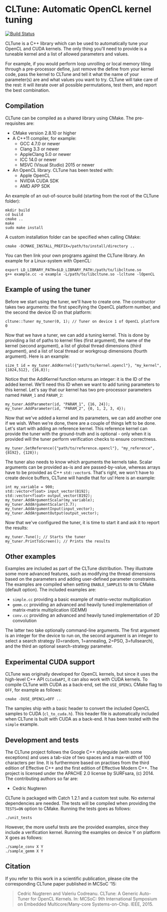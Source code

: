 
CLTune: Automatic OpenCL kernel tuning
================

[![Build Status](https://travis-ci.org/CNugteren/CLTune.svg?branch=master)](https://travis-ci.org/CNugteren/CLTune)

CLTune is a C++ library which can be used to automatically tune your OpenCL and CUDA kernels. The only thing you'll need to provide is a tuneable kernel and a list of allowed parameters and values.

For example, if you would perform loop unrolling or local memory tiling through a pre-processor define, just remove the define from your kernel code, pass the kernel to CLTune and tell it what the name of your parameter(s) are and what values you want to try. CLTune will take care of the rest: it will iterate over all possible permutations, test them, and report the best combination.


Compilation
-------------

CLTune can be compiled as a shared library using CMake. The pre-requisites are:

* CMake version 2.8.10 or higher
* A C++11 compiler, for example:
  - GCC 4.7.0 or newer
  - Clang 3.3 or newer
  - AppleClang 5.0 or newer
  - ICC 14.0 or newer
  - MSVC (Visual Studio) 2015 or newer
* An OpenCL library. CLTune has been tested with:
  - Apple OpenCL
  - NVIDIA CUDA SDK
  - AMD APP SDK

An example of an out-of-source build (starting from the root of the CLTune folder):

    mkdir build
    cd build
    cmake ..
    make
    sudo make install

A custom installation folder can be specified when calling CMake:

    cmake -DCMAKE_INSTALL_PREFIX=/path/to/install/directory ..

You can then link your own programs against the CLTune library. An example for a Linux-system with OpenCL:

    export LD_LIBRARY_PATH=$LD_LIBRARY_PATH:/path/to/libcltune.so
    g++ example.cc -o example -L/path/to/libcltune.so -lcltune -lOpenCL


Example of using the tuner
-------------

Before we start using the tuner, we'll have to create one. The constructor takes two arguments: the first specifying the OpenCL platform number, and the second the device ID on that platform:

    cltune::Tuner my_tuner(0, 1); // Tuner on device 1 of OpenCL platform 0

Now that we have a tuner, we can add a tuning kernel. This is done by providing a list of paths to kernel files (first argument), the name of the kernel (second argument), a list of global thread dimensions (third argument), and a list of local thread or workgroup dimensions (fourth argument). Here is an example:

    size_t id = my_tuner.AddKernel({"path/to/kernel.opencl"}, "my_kernel", {1024,512}, {16,8});

Notice that the AddKernel function returns an integer: it is the ID of the added kernel. We'll need this ID when we want to add tuning parameters to this kernel. Let's say that our kernel has two pre-processor parameters named `PARAM_1` and `PARAM_2`:

    my_tuner.AddParameter(id, "PARAM_1", {16, 24});
    my_tuner.AddParameter(id, "PARAM_2", {0, 1, 2, 3, 4});

Now that we've added a kernel and its parameters, we can add another one if we wish. When we're done, there are a couple of things left to be done. Let's start with adding an reference kernel. This reference kernel can provide the tuner with the ground-truth and is optional - only when it is provided will the tuner perform verification checks to ensure correctness.

    my_tuner.SetReference({"path/to/reference.opencl"}, "my_reference", {8192}, {128});

The tuner also needs to know which arguments the kernels take. Scalar arguments can be provided as-is and are passed-by-value, whereas arrays have to be provided as C++ `std::vector`s. That's right, we won't have to create device buffers, CLTune will handle that for us! Here is an example:

    int my_variable = 900;
    std::vector<float> input_vector(8192);
    std::vector<float> output_vector(8192);
    my_tuner.AddArgumentScalar(my_variable);
    my_tuner.AddArgumentScalar(3.7);
    my_tuner.AddArgumentInput(input_vector);
    my_tuner.AddArgumentOutput(output_vector);

Now that we've configured the tuner, it is time to start it and ask it to report the results:

    my_tuner.Tune(); // Starts the tuner
    my_tuner.PrintToScreen(); // Prints the results


Other examples
-------------

Examples are included as part of the CLTune distribution. They illustrate some more advanced features, such as modifying the thread dimensions based on the parameters and adding user-defined parameter constraints. The examples are compiled when setting `ENABLE_SAMPLES` to `ON` to CMake (default option). The included examples are:

* `simple.cc` providing a basic example of matrix-vector multiplication
* `gemm.cc` providing an advanced and heavily tuned implementation of matrix-matrix multiplication (GEMM)
* `conv.cc` providing an advanced and heavily tuned implementation of 2D convolution

The latter two take optionally command-line arguments. The first argument is an integer for the device to run on, the second argument is an integer to select a search strategy (0=random, 1=annealing, 2=PSO, 3=fullsearch), and the third an optional search-strategy parameter.


Experimental CUDA support
-------------

CLTune was originally developed for OpenCL kernels, but since it uses the high-level C++ API `CLCudaAPI`, it can also work with CUDA kernels. To compile CLTune with CUDA as a back-end, set the `USE_OPENCL` CMake flag to `OFF`, for example as follows:

    cmake -DUSE_OPENCL=OFF ..

The samples ship with a basic header to convert the included OpenCL samples to CUDA (`cl_to_cuda.h`). This header file is automatically included when CLTune is built with CUDA as a back-end. It has been tested with the `simple` example.


Development and tests
-------------

The CLTune project follows the Google C++ styleguide (with some exceptions) and uses a tab-size of two spaces and a max-width of 100 characters per line. It is furthermore based on practises from the third edition of Effective C++ and the first edition of Effective Modern C++. The project is licensed under the APACHE 2.0 license by SURFsara, (c) 2014. The contributing authors so far are:

* Cedric Nugteren

CLTune is packaged with Catch 1.2.1 and a custom test suite. No external dependencies are needed. The tests will be compiled when providing the `TESTS=ON` option to CMake. Running the tests goes as follows:

    ./unit_tests

However, the more useful tests are the provided examples, since they include a verification kernel. Running the examples on device Y on platform X goes as follows:

    ./sample_conv X Y
    ./sample_gemm X Y


Citation
-------------

If you refer to this work in a scientific publication, please cite the corresponding CLTune paper published in MCSoC '15:

> Cedric Nugteren and Valeriu Codreanu. CLTune: A Generic Auto-Tuner for OpenCL Kernels. In: MCSoC: 9th International Symposium on Embedded Multicore/Many-core Systems-on-Chip. IEEE, 2015.
